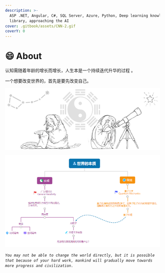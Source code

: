 ```yaml
---
description: >-
  ASP .NET, Angular, C#, SQL Server, Azure, Python, Deep learning knowledge
  library, approaching the AI
cover: .gitbook/assets/CNN-2.gif
coverY: 0
---
```


# 😄 About

认知需随着年龄的增长而增长，人生本是一个持续迭代升华的过程 。

一个想要改变世界的，首先是要先改变自己。

![](.gitbook/assets/老子1.png)

![](<.gitbook/assets/世界的本质 (1).PNG>)

_`You may not be able to change the world directly, but it is posoible that because of your hard work, mankind will gradually move towards more progress and civilization.`_
